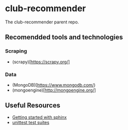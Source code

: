 # club-recommender
The club-recommender parent repo.

## Recomendded tools and technologies
### Scraping
- (scrapy)[https://scrapy.org/]

### Data
- (MongoDB)[https://www.mongodb.com/)
- (mongoengine)[http://mongoengine.org/]

## Useful Resources
- [Getting started with sphinx](https://www.sphinx-doc.org/en/master/usage/installation.html)
- [unittest test suites](https://docs.python.org/3/library/unittest.html#basic-example)
